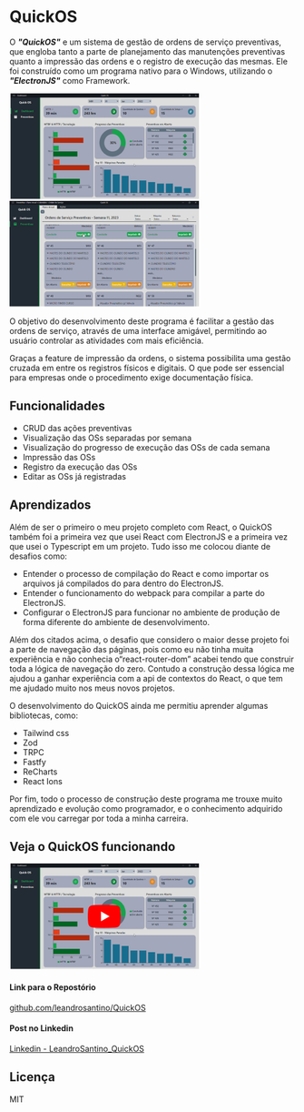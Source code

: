 # QuickOS

O _**"QuickOS"**_ e um sistema de gestão de ordens de serviço preventivas, que
engloba tanto a parte de planejamento das manutenções preventivas quanto a
impressão das ordens e o registro de execução das mesmas. Ele foi construído
como um programa nativo para o Windows, utilizando o _**"ElectronJS"**_ como
Framework.

![image1](https://raw.githubusercontent.com/leandrosantino/QuickOS/main/docs/image1.png)
![image2](https://raw.githubusercontent.com/leandrosantino/QuickOS/main/docs/image2.png)

O objetivo do desenvolvimento deste programa é facilitar a gestão das ordens de
serviço, através de uma interface amigável, permitindo ao usuário controlar as
atividades com mais eficiência.

Graças a feature de impressão da ordens, o sistema possibilita uma gestão
cruzada em entre os registros físicos e digitais. O que pode ser essencial para
empresas onde o procedimento exige documentação física.

## Funcionalidades

- CRUD das ações preventivas
- Visualização das OSs separadas por semana
- Visualização do progresso de execução das OSs de cada semana
- Impressão das OSs
- Registro da execução das OSs
- Editar as OSs já registradas

## Aprendizados

Além de ser o primeiro o meu projeto completo com React, o QuickOS também foi a
primeira vez que usei React com ElectronJS e a primeira vez que usei o
Typescript em um projeto. Tudo isso me colocou diante de desafios como:

- Entender o processo de compilação do React e como importar os arquivos já
  compilados do para dentro do ElectronJS.
- Entender o funcionamento do webpack para compilar a parte do ElectronJS.
- Configurar o ElectronJS para funcionar no ambiente de produção de forma
  diferente do ambiente de desenvolvimento.

Além dos citados acima, o desafio que considero o maior desse projeto foi a
parte de navegação das páginas, pois como eu não tinha muita experiência e não
conhecia o“react-router-dom” acabei tendo que construir toda a lógica de
navegação do zero. Contudo a construção dessa lógica me ajudou a ganhar
experiência com a api de contextos do React, o que tem me ajudado muito nos meus
novos projetos.

O desenvolvimento do QuickOS ainda me permitiu aprender algumas bibliotecas,
como:

- Tailwind css
- Zod
- TRPC
- Fastfy
- ReCharts
- React Ions

Por fim, todo o processo de construção deste programa me trouxe muito
aprendizado e evolução como programador, e o conhecimento adquirido com ele vou
carregar por toda a minha carreira.

## Veja o QuickOS funcionando

[![](https://raw.githubusercontent.com/leandrosantino/QuickOS/main/docs/tamb.png)](https://youtu.be/04RF9WVgicU)

#### Link para o Repostório

[github.com/leandrosantino/QuickOS](https://github.com/leandrosantino/QuickOS)

#### Post no Linkedin

[Linkedin - LeandroSantino_QuickOS](https://www.linkedin.com/posts/leandro-santino-7b2717215_fala-galera-hoje-eu-vim-compartilhar-com-activity-7081794046922268672-NqdY?utm_source=share&utm_medium=member_desktop)

## Licença

MIT
